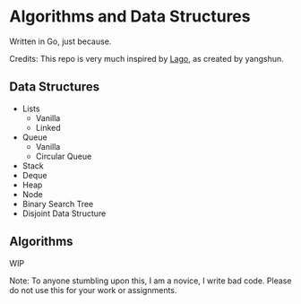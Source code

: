 # Algorithms and Data Structures
Written in Go, just because.

Credits: This repo is very much inspired by [Lago](https://github.com/yangshun/lago), as created by yangshun.


Data Structures
---
- Lists
    - Vanilla
    - Linked
- Queue
    - Vanilla
    - Circular Queue   
 - Stack
 - Deque
 - Heap
 - Node
 - Binary Search Tree
 - Disjoint Data Structure

Algorithms 
---
WIP

Note: To anyone stumbling upon this, I am a novice, I write bad code. Please do not use this for your work or assignments.
